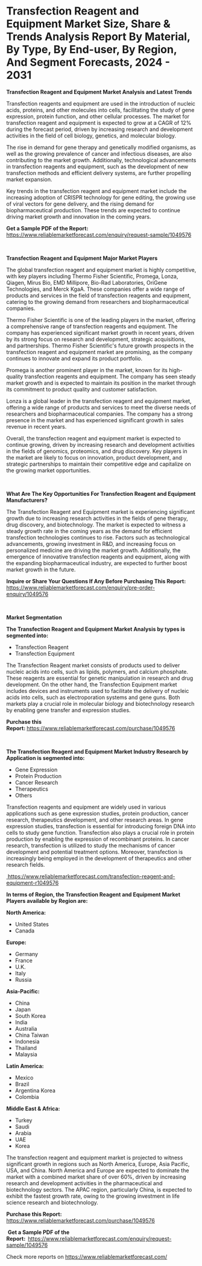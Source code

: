 <p><h1>Transfection Reagent and Equipment Market Size, Share & Trends Analysis Report By Material, By Type, By End-user, By Region, And Segment Forecasts, 2024 - 2031</h1></p><p><strong>Transfection Reagent and Equipment Market Analysis and Latest Trends</strong></p>
<p><p>Transfection reagents and equipment are used in the introduction of nucleic acids, proteins, and other molecules into cells, facilitating the study of gene expression, protein function, and other cellular processes. The market for transfection reagent and equipment is expected to grow at a CAGR of 12% during the forecast period, driven by increasing research and development activities in the field of cell biology, genetics, and molecular biology.</p><p>The rise in demand for gene therapy and genetically modified organisms, as well as the growing prevalence of cancer and infectious diseases, are also contributing to the market growth. Additionally, technological advancements in transfection reagents and equipment, such as the development of new transfection methods and efficient delivery systems, are further propelling market expansion.</p><p>Key trends in the transfection reagent and equipment market include the increasing adoption of CRISPR technology for gene editing, the growing use of viral vectors for gene delivery, and the rising demand for biopharmaceutical production. These trends are expected to continue driving market growth and innovation in the coming years.</p></p>
<p><strong>Get a Sample PDF of the Report:&nbsp;</strong> <a href="https://www.reliablemarketforecast.com/enquiry/request-sample/1049576">https://www.reliablemarketforecast.com/enquiry/request-sample/1049576</a></p>
<p>&nbsp;</p>
<p><strong>Transfection Reagent and Equipment Major Market Players</strong></p>
<p><p>The global transfection reagent and equipment market is highly competitive, with key players including Thermo Fisher Scientific, Promega, Lonza, Qiagen, Mirus Bio, EMD Millipore, Bio-Rad Laboratories, OriGene Technologies, and Merck KgaA. These companies offer a wide range of products and services in the field of transfection reagents and equipment, catering to the growing demand from researchers and biopharmaceutical companies.</p><p>Thermo Fisher Scientific is one of the leading players in the market, offering a comprehensive range of transfection reagents and equipment. The company has experienced significant market growth in recent years, driven by its strong focus on research and development, strategic acquisitions, and partnerships. Thermo Fisher Scientific's future growth prospects in the transfection reagent and equipment market are promising, as the company continues to innovate and expand its product portfolio.</p><p>Promega is another prominent player in the market, known for its high-quality transfection reagents and equipment. The company has seen steady market growth and is expected to maintain its position in the market through its commitment to product quality and customer satisfaction.</p><p>Lonza is a global leader in the transfection reagent and equipment market, offering a wide range of products and services to meet the diverse needs of researchers and biopharmaceutical companies. The company has a strong presence in the market and has experienced significant growth in sales revenue in recent years.</p><p>Overall, the transfection reagent and equipment market is expected to continue growing, driven by increasing research and development activities in the fields of genomics, proteomics, and drug discovery. Key players in the market are likely to focus on innovation, product development, and strategic partnerships to maintain their competitive edge and capitalize on the growing market opportunities.</p></p>
<p>&nbsp;</p>
<p><strong>What Are The Key Opportunities For Transfection Reagent and Equipment Manufacturers?</strong></p>
<p><p>The Transfection Reagent and Equipment market is experiencing significant growth due to increasing research activities in the fields of gene therapy, drug discovery, and biotechnology. The market is expected to witness a steady growth rate in the coming years as the demand for efficient transfection technologies continues to rise. Factors such as technological advancements, growing investment in R&D, and increasing focus on personalized medicine are driving the market growth. Additionally, the emergence of innovative transfection reagents and equipment, along with the expanding biopharmaceutical industry, are expected to further boost market growth in the future.</p></p>
<p><strong>Inquire or Share Your Questions If Any Before Purchasing This Report:</strong> <a href="https://www.reliablemarketforecast.com/enquiry/pre-order-enquiry/1049576">https://www.reliablemarketforecast.com/enquiry/pre-order-enquiry/1049576</a></p>
<p>&nbsp;</p>
<p><strong>Market Segmentation</strong></p>
<p><strong>The Transfection Reagent and Equipment Market Analysis by types is segmented into:</strong></p>
<p><ul><li>Transfection Reagent</li><li>Transfection Equipment</li></ul></p>
<p><p>The Transfection Reagent market consists of products used to deliver nucleic acids into cells, such as lipids, polymers, and calcium phosphate. These reagents are essential for genetic manipulation in research and drug development. On the other hand, the Transfection Equipment market includes devices and instruments used to facilitate the delivery of nucleic acids into cells, such as electroporation systems and gene guns. Both markets play a crucial role in molecular biology and biotechnology research by enabling gene transfer and expression studies.</p></p>
<p><strong>Purchase this Report:&nbsp;</strong><a href="https://www.reliablemarketforecast.com/purchase/1049576">https://www.reliablemarketforecast.com/purchase/1049576</a></p>
<p>&nbsp;</p>
<p><strong>The Transfection Reagent and Equipment Market Industry Research by Application is segmented into:</strong></p>
<p><ul><li>Gene Expression</li><li>Protein Production</li><li>Cancer Research</li><li>Therapeutics</li><li>Others</li></ul></p>
<p><p>Transfection reagents and equipment are widely used in various applications such as gene expression studies, protein production, cancer research, therapeutics development, and other research areas. In gene expression studies, transfection is essential for introducing foreign DNA into cells to study gene function. Transfection also plays a crucial role in protein production by enabling the expression of recombinant proteins. In cancer research, transfection is utilized to study the mechanisms of cancer development and potential treatment options. Moreover, transfection is increasingly being employed in the development of therapeutics and other research fields.</p></p>
<p><a href="https://www.reliablemarketforecast.com/transfection-reagent-and-equipment-r1049576">&nbsp;https://www.reliablemarketforecast.com/transfection-reagent-and-equipment-r1049576</a></p>
<p><strong>In terms of Region, the Transfection Reagent and Equipment Market Players available by Region are:</strong></p>
<p>
    <p> <strong> North America: </strong>
        <ul>
            <li>United States</li>
            <li>Canada</li>
        </ul>
        </p> 
    <p> <strong> Europe: </strong>
        <ul>
            <li>Germany</li>
            <li>France</li>
            <li>U.K.</li>
            <li>Italy</li>
            <li>Russia</li>
        </ul>
        </p> 
    <p> <strong> Asia-Pacific: </strong>
        <ul>
            <li>China</li>
            <li>Japan</li>
            <li>South Korea</li>
            <li>India</li>
            <li>Australia</li>
            <li>China Taiwan</li>
            <li>Indonesia</li>
            <li>Thailand</li>
            <li>Malaysia</li>
        </ul>
        </p> 
    <p> <strong> Latin America: </strong>
        <ul>
            <li>Mexico</li>
            <li>Brazil</li>
            <li>Argentina Korea</li>
            <li>Colombia</li>
        </ul>
        </p> 
    <p> <strong> Middle East & Africa: </strong>
        <ul>
            <li>Turkey</li>
            <li>Saudi</li>
            <li>Arabia</li>
            <li>UAE</li>
            <li>Korea</li>
        </ul>
    </p>
    </p>
<p><p>The transfection reagent and equipment market is projected to witness significant growth in regions such as North America, Europe, Asia Pacific, USA, and China. North America and Europe are expected to dominate the market with a combined market share of over 60%, driven by increasing research and development activities in the pharmaceutical and biotechnology sectors. The APAC region, particularly China, is expected to exhibit the fastest growth rate, owing to the growing investment in life science research and biotechnology.</p></p>
<p><strong>Purchase this Report: </strong><a href="https://www.reliablemarketforecast.com/purchase/1049576">https://www.reliablemarketforecast.com/purchase/1049576</a></p>
<p>&nbsp;<strong>Get a Sample PDF of the Report:&nbsp;&nbsp;</strong><a href="https://www.reliablemarketforecast.com/enquiry/request-sample/1049576">https://www.reliablemarketforecast.com/enquiry/request-sample/1049576</a></p>
<p><strong></strong></p>
<p>Check more reports on <a href="https://www.reliablemarketforecast.com/">https://www.reliablemarketforecast.com/</a></p>